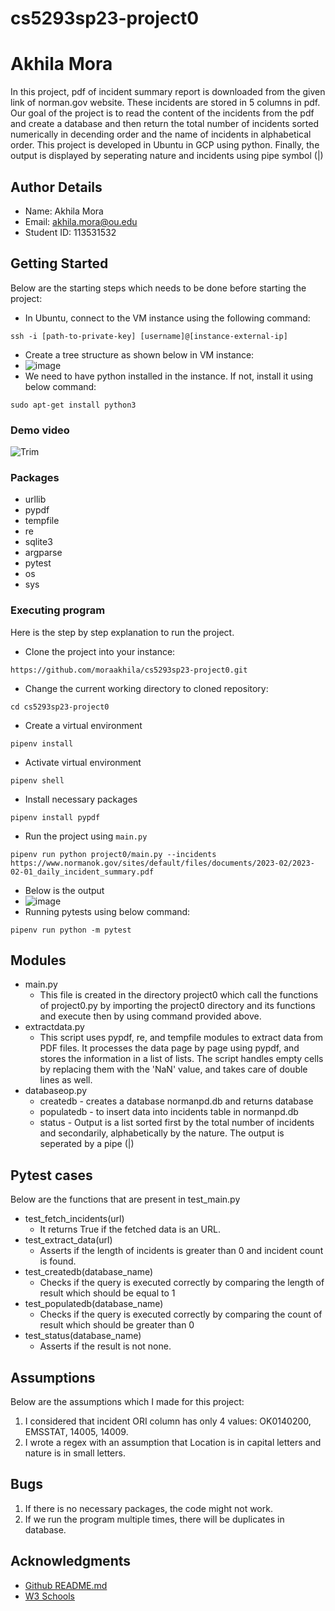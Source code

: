 # cs5293sp23-project0

# Akhila Mora

In this project, pdf of incident summary report is downloaded from the given link of norman.gov website. These incidents are stored in 5 columns in pdf. Our goal of the project is to read the content of the incidents from the pdf and create a database and then return the total number of incidents sorted numerically in decending order and the name of incidents in alphabetical order. This project is developed in Ubuntu in GCP using python. Finally, the output is displayed by seperating nature and incidents using pipe symbol (|)

## Author Details

* Name: Akhila Mora
* Email: akhila.mora@ou.edu
* Student ID: 113531532

## Getting Started

Below are the starting steps which needs to be done before starting the project:
* In Ubuntu, connect to the VM instance using the following command:
```
ssh -i [path-to-private-key] [username]@[instance-external-ip]
```
* Create a tree structure as shown below in VM instance:
* ![image](https://user-images.githubusercontent.com/113566461/223599377-694e9a43-802d-48dc-87a5-bb061611409b.png)
* We need to have python installed in the instance. If not, install it using below command:
```
sudo apt-get install python3
```

### Demo video

![Trim](https://user-images.githubusercontent.com/113566461/223597503-c0186072-e06b-4a0b-a517-4122be8fb15d.gif)

### Packages

* urllib
* pypdf
* tempfile
* re
* sqlite3
* argparse
* pytest
* os
* sys

### Executing program

Here is the step by step explanation to run the project.
* Clone the project into your instance:
```
https://github.com/moraakhila/cs5293sp23-project0.git
```
* Change the current working directory to cloned repository:
```
cd cs5293sp23-project0
```
* Create a virtual environment
```
pipenv install
```
* Activate virtual environment
```
pipenv shell
```
* Install necessary packages
```
pipenv install pypdf
```
* Run the project using ```main.py```
```
pipenv run python project0/main.py --incidents https://www.normanok.gov/sites/default/files/documents/2023-02/2023-02-01_daily_incident_summary.pdf
```
* Below is the output
* ![image](https://user-images.githubusercontent.com/113566461/223601116-074cac54-5a86-45b2-89a4-c65e7fc585ff.png)
* Running pytests using below command:
```
pipenv run python -m pytest
```

## Modules

* main.py
   * This file is created in the directory project0 which call the functions of project0.py by importing the project0 directory and its functions and execute then by using command provided above. 
* extractdata.py
   * This script uses pypdf, re, and tempfile modules to extract data from PDF files. It processes the data page by page using pypdf, and stores the information in a list of lists. The script handles empty cells by replacing them with the 'NaN' value, and takes care of double lines as well. 
* databaseop.py
   * createdb - creates a database normanpd.db and returns database 
   * populatedb - to insert data into incidents table in normanpd.db 
   * status - Output is a list sorted first by the total number of incidents and secondarily, alphabetically by the nature. The output is seperated by a pipe (|)

## Pytest cases

Below are the functions that are present in test_main.py
* test_fetch_incidents(url)
   * It returns True if the fetched data is an URL.
* test_extract_data(url)
   * Asserts if the length of incidents is greater than 0 and incident count is found.
* test_createdb(database_name)
   * Checks if the query is executed correctly by comparing the length of result which should be equal to 1 
* test_populatedb(database_name)
   * Checks if the query is executed correctly by comparing the count of result which should be greater than 0 
* test_status(database_name)
   * Asserts if the result is not none.

## Assumptions

Below are the assumptions which I made for this project:
1. I considered that incident ORI column has only 4 values: OK0140200, EMSSTAT, 14005, 14009.
2. I wrote a regex with an assumption that Location is in capital letters and nature is in small letters.

## Bugs

1. If there is no necessary packages, the code might not work.
2. If we run the program multiple times, there will be duplicates in database.


## Acknowledgments

* [Github README.md]([https://github.com/matiassingers/awesome-readme](https://gist.github.com/DomPizzie/7a5ff55ffa9081f2de27c315f5018afc))
* [W3 Schools]([https://gist.github.com/PurpleBooth/109311bb0361f32d87a2](https://www.w3schools.com/python/python_regex.asp))
